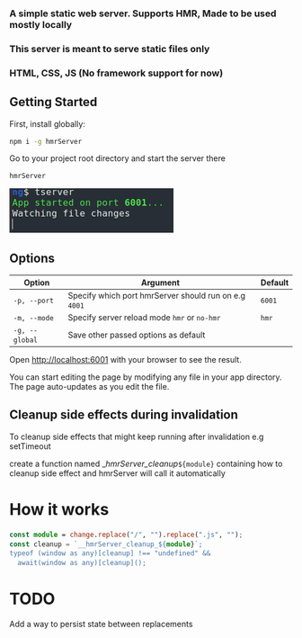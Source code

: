 ### A simple static web server. Supports HMR, Made to be used mostly locally

### This server is meant to serve static files only

### HTML, CSS, JS (No framework support for now)

## Getting Started

First, install globally:

```bash
npm i -g hmrServer
```

Go to your project root directory and start the server there

```bash
hmrServer
```

![Example image](./example.png)

## Options

| Option         | Argument                                              | Default |
| -------------- | ----------------------------------------------------- | ------- |
| `-p, --port`   | Specify which port hmrServer should run on e.g `4001` | `6001`  |
| `-m, --mode`   | Specify server reload mode `hmr` or `no-hmr`          | `hmr`   |
| `-g, --global` | Save other passed options as default                  |         |

Open [http://localhost:6001](http://localhost:6001) with your browser to see the result.

You can start editing the page by modifying any file in your app directory. The page auto-updates as you edit the file.

## Cleanup side effects during invalidation

To cleanup side effects that might keep running after invalidation e.g setTimeout

create a function named \__hmrServer_cleanup_`${module}` containing how to cleanup side effect and hmrServer will call it automatically

# How it works

```ts
const module = change.replace("/", "").replace(".js", "");
const cleanup = `__hmrServer_cleanup_${module}`;
typeof (window as any)[cleanup] !== "undefined" &&
  await(window as any)[cleanup]();
```

# TODO

Add a way to persist state between replacements
